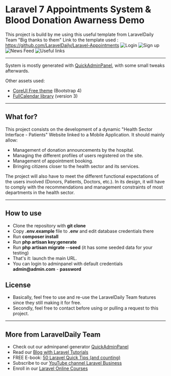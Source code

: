 # Laravel 7 Appointments System & Blood Donation Awarness Demo


This project is build by me using this useful template from LaravelDaily Team "Big thanks to them"
Link to the template used : https://github.com/LaravelDaily/Laravel-Appointments
![Login](https://data.whicdn.com/images/346099451/original.png)
![Sign up](https://data.whicdn.com/images/346099460/original.png)
![News Feed](https://data.whicdn.com/images/345832057/original.png)
![Useful links](https://data.whicdn.com/images/346099482/original.png)

---

System is mostly generated with [QuickAdminPanel](https://2019.quickadminpanel.com), with some small tweaks afterwards.

Other assets used:

- [CoreUI Free theme](https://coreui.io/demo/#main.html) (Bootstrap 4)
- [FullCalendar library](https://fullcalendar.io/) (version 3)


---
## What for?
This project consists on the development of a dynamic "Health Sector Interface - Patients" Website linked to a Mobile Application. It should mainly allow:
- Management of donation announcements by the hospital.
- Managing the different profiles of users registered on the site.
- Management of appointment booking.
- Bringing citizens closer to the health sector and its services.

The project will also have to meet the different functional expectations of the users involved (Donors, Patients, Doctors, etc.). In its design, it will have to comply with the recommendations and management constraints of most departments in the health sector.

---
## How to use

- Clone the repository with __git clone__
- Copy __.env.example__ file to __.env__ and edit database credentials there
- Run __composer install__
- Run __php artisan key:generate__
- Run __php artisan migrate --seed__ (it has some seeded data for your testing)
- That's it: launch the main URL. 
- You can login to adminpanel with default credentials __admin@admin.com__ - __password__

## License

- Basically, feel free to use and re-use the LaravelDaily Team features since they still making it for free.
- Secondly, feel free to contact before using or pulling a request to this project.

---

## More from LaravelDaily Team

- Check out our adminpanel generator [QuickAdminPanel](https://quickadminpanel.com)
- Read our [Blog with Laravel Tutorials](https://laraveldaily.com)
- FREE E-book: [50 Laravel Quick Tips (and counting)](https://laraveldaily.com/free-e-book-40-laravel-quick-tips-and-counting/)
- Subscribe to our [YouTube channel Laravel Business](https://www.youtube.com/channel/UCTuplgOBi6tJIlesIboymGA)
- Enroll in our [Laravel Online Courses](https://laraveldaily.teachable.com/)
